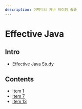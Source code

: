 ```yaml
---
description: 이펙티브 자바 아이템 줍줍
---
```


# Effective Java

## Intro

- [Effective Java Study](https://www.notion.so/Effective-Java-Study-2-a600afb54bde48abae4ab85c013180a2)

## Contents

- [Item 1](item_1.md)
- [Item 7](item_7.md)
- [Item 13](item_13.md)
